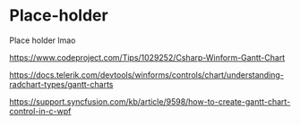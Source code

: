 ﻿# Place-holder
Place holder lmao

https://www.codeproject.com/Tips/1029252/Csharp-Winform-Gantt-Chart

https://docs.telerik.com/devtools/winforms/controls/chart/understanding-radchart-types/gantt-charts

https://support.syncfusion.com/kb/article/9598/how-to-create-gantt-chart-control-in-c-wpf
